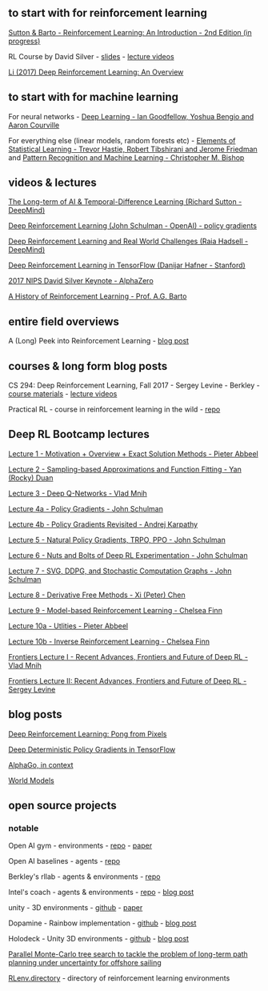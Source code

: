 ## to start with for reinforcement learning

[Sutton & Barto - Reinforcement Learning: An Introduction - 2nd Edition (in progress)](http://people.inf.elte.hu/lorincz/Files/RL_2006/SuttonBook.pdf)

RL Course by David Silver - [slides](https://github.com/ADGEfficiency/dsr_rl/tree/master/literature/silver_lectures) - [lecture videos](https://www.youtube.com/watch?v=2pWv7GOvuf0)

[Li (2017) Deep Reinforcement Learning: An Overview](https://arxiv.org/pdf/1701.07274.pdf)

## to start with for machine learning

For neural networks - [Deep Learning - Ian Goodfellow, Yoshua Bengio and Aaron Courville](https://www.deeplearningbook.org/)

For everything else (linear models, random forests etc) - [Elements of Statistical Learning - Trevor Hastie, Robert Tibshirani and Jerome Friedman](https://web.stanford.edu/~hastie/Papers/ESLII.pdf) and [Pattern Recognition and Machine Learning - Christopher M. Bishop](http://users.isr.ist.utl.pt/~wurmd/Livros/school/Bishop%20-%20Pattern%20Recognition%20And%20Machine%20Learning%20-%20Springer%20%202006.pdf)

## videos & lectures

[The Long-term of AI & Temporal-Difference Learning (Richard Sutton - DeepMind)](https://www.youtube.com/watch?v=EeMCEQa85tw)

[Deep Reinforcement Learning (John Schulman - OpenAI) -  policy gradients](https://www.youtube.com/watch?v=PtAIh9KSnjo)

[Deep Reinforcement Learning and Real World Challenges (Raia Hadsell - DeepMind)](https://www.youtube.com/watch?v=0e_uGa7ic74)

[Deep Reinforcement Learning in TensorFlow (Danijar Hafner - Stanford)](http://web.stanford.edu/class/cs20si/lectures/slides_14.pdf)

[2017 NIPS David Silver Keynote - AlphaZero](https://www.youtube.com/watch?v=A3ekFcZ3KNw)

[A History of Reinforcement Learning - Prof. A.G. Barto](https://www.youtube.com/watch?v=ul6B2oFPNDM)

## entire field overviews

A (Long) Peek into Reinforcement Learning - [blog post](https://lilianweng.github.io/lil-log/2018/02/19/a-long-peek-into-reinforcement-learning.html)

## courses & long form blog posts

CS 294: Deep Reinforcement Learning, Fall 2017 - Sergey Levine - Berkley - [course materials](http://rail.eecs.berkeley.edu/deeprlcourse-fa17/index.html) - [lecture videos](https://www.youtube.com/playlist?list=PLkFD6_40KJIznC9CDbVTjAF2oyt8_VAe3)

Practical RL - course in reinforcement learning in the wild - [repo](https://github.com/yandexdataschool/Practical_RL)


## Deep RL Bootcamp lectures

[Lecture 1 - Motivation + Overview + Exact Solution Methods - Pieter Abbeel](https://www.youtube.com/watch?v=qaMdN6LS9rA)

[Lecture 2 - Sampling-based Approximations and Function Fitting - Yan (Rocky) Duan](https://www.youtube.com/watch?v=qO-HUo0LsO4)

[Lecture 3 - Deep Q-Networks - Vlad Mnih](https://www.youtube.com/watch?v=fevMOp5TDQs)

[Lecture 4a - Policy Gradients - John Schulman](https://www.youtube.com/watch?v=S_gwYj1Q-44)

[Lecture 4b - Policy Gradients Revisited - Andrej Karpathy](https://www.youtube.com/watch?v=tqrcjHuNdmQ)

[Lecture 5 - Natural Policy Gradients, TRPO, PPO - John
Schulman](https://www.youtube.com/watch?v=tqrcjHuNdm://www.youtube.com/watch?v=xvRrgxcpaHY)

[Lecture 6 - Nuts and Bolts of Deep RL Experimentation - John
Schulman](https://www.youtube.com/watch?v=8EcdaCk9KaQ)

[Lecture 7 - SVG, DDPG, and Stochastic Computation Graphs - John Schulman](https://www.youtube.com/watch?v=jmMsNQ2eug4)

[Lecture 8 - Derivative Free Methods - Xi (Peter) Chen](https://www.youtube.com/watch?v=SQtOI9jsrJ0)

[Lecture 9 - Model-based Reinforcement Learning - Chelsea Finn](https://www.youtube.com/watch?v=iC2a7M9voYU)

[Lecture 10a - Utlities - Pieter Abbeel](https://www.youtube.com/watch?v=yA6wXERug70)

[Lecture 10b - Inverse Reinforcement Learning - Chelsea Finn](https://www.youtube.com/watch?v=d9DlQSJQAoI)

[Frontiers Lecture I - Recent Advances, Frontiers and Future of Deep
RL - Vlad Mnih](https://www.youtube.com/watch?v=bsuvM1jO-4w&t=1s)

[Frontiers Lecture II: Recent Advances, Frontiers and Future of Deep RL - Sergey Levine](https://www.youtube.com/watch?v=lYU5nq0dAQQ)

## blog posts

[Deep Reinforcement Learning: Pong from Pixels](http://karpathy.github.io/2016/05/31/rl/)

[Deep Deterministic Policy Gradients in TensorFlow](http://pemami4911.github.io/blog/2016/08/21/ddpg-rl.html)

[AlphaGo, in context](https://medium.com/@karpathy/alphago-in-context-c47718cb95a5)

[World Models](https://worldmodels.github.io/)

## open source projects

### notable 

Open AI gym - environments - [repo](https://github.com/openai/gym/tree/master/gym) - [paper](https://arxiv.org/abs/1606.01540)

Open AI baselines - agents - [repo](https://github.com/openai/baselines)

Berkley's rllab - agents & environments - [repo](https://github.com/rll/rllab)

Intel's coach - agents & environments - [repo](https://github.com/NervanaSystems/coach) - [blog post](https://ai.intel.com/introducing-reinforcement-learning-coach-0-10-0/)

unity - 3D environments - [github](https://github.com/Unity-Technologies/ml-agents) - [paper](https://arxiv.org/pdf/1809.02627.pdf)

Dopamine - Rainbow implementation - [github](https://github.com/google/dopamine) - [blog post](https://github.com/google/dopamine)

Holodeck - Unity 3D environments - [github](https://github.com/byu-pccl/holodeck-engine) - [blog post](https://pcc.cs.byu.edu/2018/10/04/introducing-holodeck/)

[Parallel Monte-Carlo tree search to tackle the problem of long-term path planning under uncertainty for offshore sailing](https://github.com/PBarde/IBoat-PMCTS)

[RLenv.directory](https://rlenv.directory/) - directory of reinforcement learning environments
